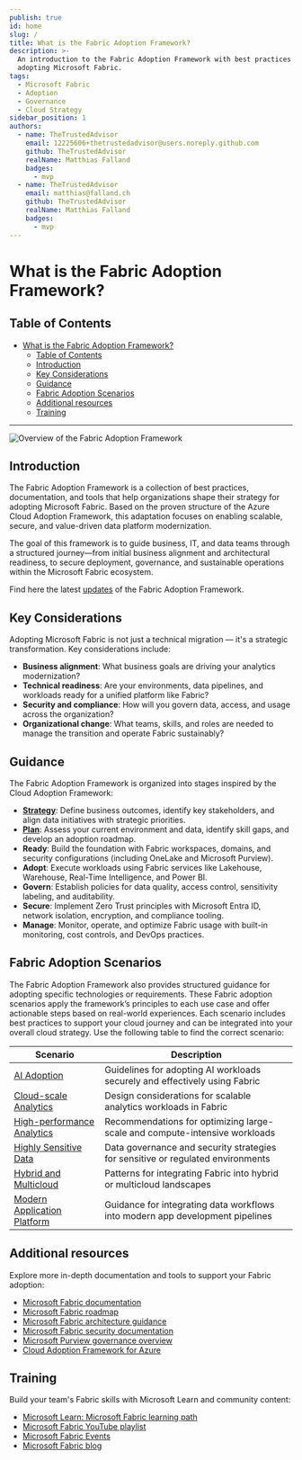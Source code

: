 ```yaml
---
publish: true
id: home
slug: /
title: What is the Fabric Adoption Framework?
description: >-
  An introduction to the Fabric Adoption Framework with best practices for
  adopting Microsoft Fabric.
tags:
  - Microsoft Fabric
  - Adoption
  - Governance
  - Cloud Strategy
sidebar_position: 1
authors:
  - name: TheTrustedAdvisor
    email: 12225606+thetrustedadvisor@users.noreply.github.com
    github: TheTrustedAdvisor
    realName: Matthias Falland
    badges:
      - mvp
  - name: TheTrustedAdvisor
    email: matthias@falland.ch
    github: TheTrustedAdvisor
    realName: Matthias Falland
    badges:
      - mvp
---
```


# What is the Fabric Adoption Framework?

## Table of Contents

- [What is the Fabric Adoption Framework?](#what-is-the-fabric-adoption-framework)
  - [Table of Contents](#table-of-contents)
  - [Introduction](#introduction)
  - [Key Considerations](#key-considerations)
  - [Guidance](#guidance)
  - [Fabric Adoption Scenarios](#fabric-adoption-scenarios)
  - [Additional resources](#additional-resources)
  - [Training](#training)

---

![Overview of the Fabric Adoption Framework](https://learn.microsoft.com/en-us/azure/cloud-adoption-framework/_images/caf-overview-graphic.png)

## Introduction

The Fabric Adoption Framework is a collection of best practices, documentation, and tools that help organizations shape their strategy for adopting Microsoft Fabric. Based on the proven structure of the Azure Cloud Adoption Framework, this adaptation focuses on enabling scalable, secure, and value-driven data platform modernization.

The goal of this framework is to guide business, IT, and data teams through a structured journey—from initial business alignment and architectural readiness, to secure deployment, governance, and sustainable operations within the Microsoft Fabric ecosystem.

Find here the latest [updates](whats-new.md) of the Fabric Adoption Framework.

## Key Considerations

Adopting Microsoft Fabric is not just a technical migration — it's a strategic transformation. Key considerations include:

- **Business alignment**: What business goals are driving your analytics modernization?
- **Technical readiness**: Are your environments, data pipelines, and workloads ready for a unified platform like Fabric?
- **Security and compliance**: How will you govern data, access, and usage across the organization?
- **Organizational change**: What teams, skills, and roles are needed to manage the transition and operate Fabric sustainably?

## Guidance

The Fabric Adoption Framework is organized into stages inspired by the Cloud Adoption Framework:

- [**Strategy**](docs/methodologies/1-strategy/overview.md): Define business outcomes, identify key stakeholders, and align data initiatives with strategic priorities.
- [**Plan**](docs/methodologies/2-plan/overview.md): Assess your current environment and data, identify skill gaps, and develop an adoption roadmap.
- **Ready**: Build the foundation with Fabric workspaces, domains, and security configurations (including OneLake and Microsoft Purview).
- **Adopt**: Execute workloads using Fabric services like Lakehouse, Warehouse, Real-Time Intelligence, and Power BI.
- **Govern**: Establish policies for data quality, access control, sensitivity labeling, and auditability.
- **Secure**: Implement Zero Trust principles with Microsoft Entra ID, network isolation, encryption, and compliance tooling.
- **Manage**: Monitor, operate, and optimize Fabric usage with built-in monitoring, cost controls, and DevOps practices.

## Fabric Adoption Scenarios


The Fabric Adoption Framework also provides structured guidance for adopting specific technologies or requirements. These Fabric adoption scenarios apply the framework’s principles to each use case and offer actionable steps based on real-world experiences. Each scenario includes best practices to support your cloud journey and can be integrated into your overall cloud strategy. Use the following table to find the correct scenario:

| Scenario | Description |
|----------|-------------|
| [AI Adoption](../adoption-scenarios/ai-adoption/overview.md) | Guidelines for adopting AI workloads securely and effectively using Fabric |
| [Cloud-scale Analytics](../adoption-scenarios/cloud-scale-analytics.md) | Design considerations for scalable analytics workloads in Fabric |
| [High-performance Analytics](../adoption-scenarios/high-performance-analytics.md) | Recommendations for optimizing large-scale and compute-intensive workloads |
| [Highly Sensitive Data](../adoption-scenarios/highly-sensitive-data.md) | Data governance and security strategies for sensitive or regulated environments |
| [Hybrid and Multicloud](../adoption-scenarios/hybrid-and-multicloud.md) | Patterns for integrating Fabric into hybrid or multicloud landscapes |
| [Modern Application Platform](../adoption-scenarios/modern-application-platform.md) | Guidance for integrating data workflows into modern app development pipelines |

## Additional resources

Explore more in-depth documentation and tools to support your Fabric adoption:

- [Microsoft Fabric documentation](https://learn.microsoft.com/en-us/fabric/?wt.mc_id=AZ-MVP-5003447)
- [Microsoft Fabric roadmap](hhttps://roadmap.fabric.microsoft.com?wt.mc_id=AZ-MVP-5003447)
- [Microsoft Fabric architecture guidance](https://learn.microsoft.com/en-us/azure/architecture/analytics/architecture/fabric-deployment-patterns?wt.mc_id=AZ-MVP-5003447)
- [Microsoft Fabric security documentation](https://learn.microsoft.com/en-us/fabric/security/?wt.mc_id=AZ-MVP-5003447)
- [Microsoft Purview governance overview](https://learn.microsoft.com/en-us/purview/data-governance-overview?wt.mc_id=AZ-MVP-5003447)
- [Cloud Adoption Framework for Azure](https://learn.microsoft.com/en-us/azure/cloud-adoption-framework/scenarios/fabric/?wt.mc_id=AZ-MVP-5003447)

## Training

Build your team's Fabric skills with Microsoft Learn and community content:

- [Microsoft Learn: Microsoft Fabric learning path](https://learn.microsoft.com/en-us/training/paths/get-started-fabric/?wt.mc_id=AZ-MVP-5003447)
- [Microsoft Fabric YouTube playlist](https://www.youtube.com/playlist?list=PL1N57mwBHtN0JFoOaMp8ZzS4rjQXzvDGs)
- [Microsoft Fabric Events](https://www.the-trusted-advisor.com/events/)
- [Microsoft Fabric blog](https://blog.fabric.microsoft.com/en-US/blog/)


